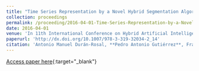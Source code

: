 ```yaml
---
title: "Time Series Representation by a Novel Hybrid Segmentation Algorithm"
collection: proceedings
permalink: /proceeding/2016-04-01-Time-Series-Representation-by-a-Novel-Hybrid-Segmentation-Algorithm
date: 2016-04-01
venue: 'In 11th International Conference on Hybrid Artificial Intelligent Systems (HAIS2016)'
paperurl: 'http://dx.doi.org/10.1007/978-3-319-32034-2_14'
citation: 'Antonio Manuel Durán-Rosal, **Pedro Antonio Gutiérrez**, Francisco José Martínez-Estudillo, César Hervás-Martínez, &quot;Time Series Representation by a Novel Hybrid Segmentation Algorithm.&quot; In 11th International Conference on Hybrid Artificial Intelligent Systems (HAIS2016), Lecture Notes in Computer Science, Vol. 9648, 2016, Sevilla (Spain), pp.163-173.'
---
```

[Access paper here](http://dx.doi.org/10.1007/978-3-319-32034-2_14){:target="_blank"}
